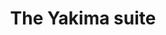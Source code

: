 ---
layout: suite
permalink: /yakima/
has_slider: true
title: The Yakima suite
header_image: /images/suites/yakima/IMG_3521.jpg
header_text: the Yakima suite
info: |-
    A romantic loft getaway with non-stop views of the harbor and all the comforts of home.
description: |-
    - open plan studio apartment
    - private balcony and private deck, both overlooking the harbor
    - queen bed in alcove
    - kitchenette
    - living area with full-size sleeper sofa
    - elevated desk/dining table with harbor view
    - dining table for 4
    - spacious bath with shower
    - reserved parking space
footer:
    message: 'The YAKIMA suite: top of the town studio in Friday Harbor'
    contact: 'Call 800.391.8190 for reservations'
button:
    text: Book the Yakima Suite
    url: http://www.vacationrentalssanjuanislands.com/Unit/Details/67007
images:
    - path: /images/suites/yakima/IMG_3486.jpg
    - path: /images/suites/yakima/IMG_3492.jpg
    - path: /images/suites/yakima/IMG_3495.jpg
    - path: /images/suites/yakima/IMG_3497.jpg
    - path: /images/suites/yakima/IMG_3504.jpg
    - path: /images/suites/yakima/IMG_3508.jpg
    - path: /images/suites/yakima/IMG_3513.jpg
    - path: /images/suites/yakima/IMG_3521.jpg
---